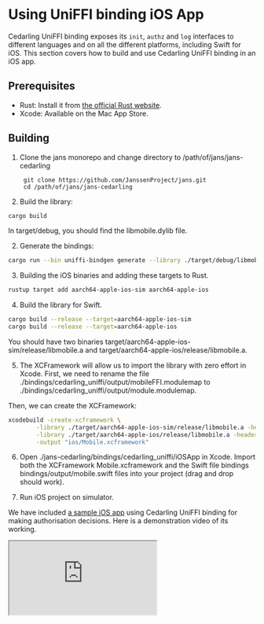 # Using UniFFI binding iOS App

Cedarling UniFFI binding exposes its `init`, `authz` and `log` interfaces to different languages and on all the different platforms, including Swift for iOS. This section covers how to build and use Cedarling UniFFI binding in an iOS app.

## Prerequisites

- Rust: Install it from [the official Rust website](https://www.rust-lang.org/tools/install).
- Xcode: Available on the Mac App Store.

## Building

1. Clone the jans monorepo and change directory to /path/of/jans/jans-cedarling

   ```
    git clone https://github.com/JanssenProject/jans.git
    cd /path/of/jans/jans-cedarling
   ```

1. Build the library:

```bash
cargo build
```

In target/debug, you should find the libmobile.dylib file.

2. Generate the bindings:

```bash
cargo run --bin uniffi-bindgen generate --library ./target/debug/libmobile.dylib --language swift --out-dir ./bindings/cedarling_uniffi/output
```

3. Building the iOS binaries and adding these targets to Rust.

```bash
rustup target add aarch64-apple-ios-sim aarch64-apple-ios
```

4. Build the library for Swift.

```bash
cargo build --release --target=aarch64-apple-ios-sim
cargo build --release --target=aarch64-apple-ios
```

You should have two binaries target/aarch64-apple-ios-sim/release/libmobile.a and target/aarch64-apple-ios/release/libmobile.a.

5. The XCFramework will allow us to import the library with zero effort in Xcode. First, we need to rename the file ./bindings/cedarling_uniffi/output/mobileFFI.modulemap to ./bindings/cedarling_uniffi/output/module.modulemap.

Then, we can create the XCFramework:

```bash
xcodebuild -create-xcframework \
        -library ./target/aarch64-apple-ios-sim/release/libmobile.a -headers ./bindings/cedarling_uniffi/output \
        -library ./target/aarch64-apple-ios/release/libmobile.a -headers ./bindings/cedarling_uniffi/output \
        -output "ios/Mobile.xcframework"
```

6. Open ./jans-cedarling/bindings/cedarling_uniffi/iOSApp in Xcode. Import both the XCFramework Mobile.xcframework and the Swift file bindings bindings/output/mobile.swift files into your project (drag and drop should work).

7. Run iOS project on simulator.

We have included [a sample iOS app](https://github.com/JanssenProject/jans/tree/main/jans-cedarling/bindings/cedarling_uniffi/iOSApp) using Cedarling UniFFI binding for making authorisation decisions. Here is a demonstration video of its working.

<iframe src="https://www.loom.com/share/553e53a95a4a4e40ae54fc256538d7f9?sid=2e80f4bb-326d-4aa2-8d3b-f6abe62956db" allowfullscreen></iframe>
